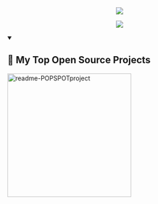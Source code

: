 <div align="center">
  <!--헤더-->
  <img src="https://capsule-render.vercel.app/api?type=venom&color=0:FF69B4,100:FA7000&height=300&section=header&text=Hellow%20SEOJIN%20World!&animation=twinkling&fontSize=70&stroke=FA7000" />
</div>

<p align="center">
  <!--헤더설명-->
  <a href="https://github.com/seo7van">
    <img src="https://readme-typing-svg.demolab.com/?lines=Full-stack%20web%20and%20app%20developer;&font=Fira%20Code&center=true&width=440&height=45&color=FA7000&vCenter=true&pause=1000&size=22" />
  </a>
</p>

<details open> 
  <!-- 탑프로젝트소개 -->
  <summary><h2>📘 My Top Open Source Projects</h2></summary>
  <p align="left">
    <a href="https://github.com/seo7van/12.POPSPOTproject">
      <img width="278" src="https://denvercoder1-github-readme-stats.vercel.app/api/pin/?username=DenverCoder1&repo=readme-typing-svg&theme=react&bg_color=1F222E&title_color=F85D7F&hide_border=true&icon_color=F8D866&show_icons=false" alt="readme-POPSPOTproject">
    </a>


</details>
